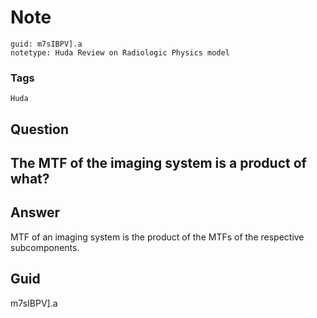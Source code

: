 # Note
```
guid: m7sIBPV].a
notetype: Huda Review on Radiologic Physics model
```

### Tags
```
Huda
```

## Question
<h2>The MTF of the imaging system is a product of what?</h2>

## Answer
<section>
<p>MTF of an imaging system is the product of the MTFs of the respective subcomponents.</p>

</section>

## Guid
m7sIBPV].a
